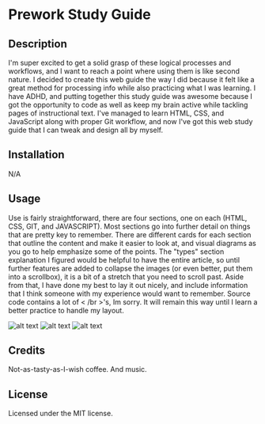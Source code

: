 # Prework Study Guide

## Description

I'm super excited to get a solid grasp of these logical processes and workflows, and I want to reach a point where using them is like second nature. I decided to create this web guide the way I did because it felt like a great method for processing info while also practicing what I was learning. I have ADHD, and putting together this study guide was awesome because I got the opportunity to code as well as keep my brain active while tackling pages of instructional text. I've managed to learn HTML, CSS, and JavaScript along with proper Git workflow, and now I've got this web study guide that I can tweak and design all by myself.


## Installation

N/A

## Usage

Use is fairly straightforward, there are four sections, one on each (HTML, CSS, GIT, and JAVASCRIPT). Most sections go into further detail on things that are pretty key to remember. There are different cards for each section that outline the content and make it easier to look at, and visual diagrams as you go to help emphasize some of the points. The "types" section explanation I figured would be helpful to have the entire article, so until further features are added to collapse the images (or even better, put them into a scrollbox), it is a bit of a stretch that you need to scroll past. Aside from that, I have done my best to lay it out nicely, and include information that I think someone with my experience would want to remember. Source code contains a lot of < /br >'s, Im sorry. It will remain this way until I learn a better practice to handle my layout.

![alt text](assets/images/CardScreenshot.png)
![alt text](assets/images/GuideScreenshot.png)
![alt text](assets/images/DiagramsScreenshot.png)

## Credits

Not-as-tasty-as-I-wish coffee. And music.

## License

Licensed under the MIT license.

